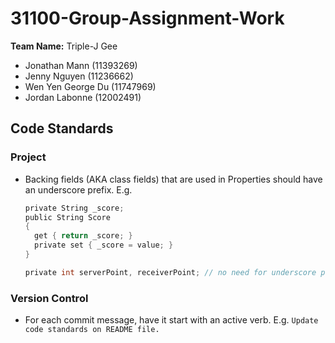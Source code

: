 # 31100-Group-Assignment-Work #
**Team Name:** Triple-J Gee
* Jonathan Mann (11393269)
* Jenny Nguyen (11236662)
* Wen Yen George Du (11747969)
* Jordan Labonne (12002491)

## Code Standards ##
### Project ###
- Backing fields (AKA class fields) that are used in Properties should have an underscore prefix.
  E.g.
  ```c
  private String _score;
  public String Score
  {
    get { return _score; }
    private set { _score = value; }
  }

  private int serverPoint, receiverPoint; // no need for underscore prefix
  ```

### Version Control ###
- For each commit message, have it start with an active verb. E.g. `Update code standards on README file.`
